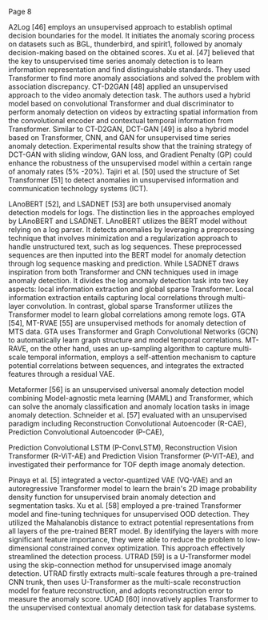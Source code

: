 Page 8

A2Log [46] employs an unsupervised approach to establish optimal decision boundaries for the model. It initiates the anomaly scoring process on datasets such as BGL, thunderbird, and spirit1, followed by anomaly decision-making based on the obtained scores. Xu et al. [47] believed that the key to unsupervised time series anomaly detection is to learn information representation and find distinguishable standards. They used Transformer to find more anomaly associations and solved the problem with association discrepancy. CT-D2GAN [48] applied an unsupervised approach to the video anomaly detection task. The authors used a hybrid model based on convolutional Transformer and dual discriminator to perform anomaly detection on videos by extracting spatial information from the convolutional encoder and contextual temporal information from Transformer. Similar to CT-D2GAN, DCT-GAN [49] is also a hybrid model based on Transformer, CNN, and GAN for unsupervised time series anomaly detection. Experimental results show that the training strategy of DCT-GAN with sliding window, GAN loss, and Gradient Penalty (GP) could enhance the robustness of the unsupervised model within a certain range of anomaly rates (5% -20%). Tajiri et al. [50] used the structure of Set Transformer [51] to detect anomalies in unsupervised information and communication technology systems (ICT).

LAnoBERT [52], and LSADNET [53] are both unsupervised anomaly detection models for logs. The distinction lies in the approaches employed by LAnoBERT and LSADNET. LAnoBERT utilizes the BERT model without relying on a log parser. It detects anomalies by leveraging a preprocessing technique that involves minimization and a regularization approach to handle unstructured text, such as log sequences. These preprocessed sequences are then inputted into the BERT model for anomaly detection through log sequence masking and prediction. While LSADNET draws inspiration from both Transformer and CNN techniques used in image anomaly detection. It divides the log anomaly detection task into two key aspects: local information extraction and global sparse Transformer. Local information extraction entails capturing local correlations through multi-layer convolution. In contrast, global sparse Transformer utilizes the Transformer model to learn global correlations among remote logs. GTA [54], MT-RVAE [55] are unsupervised methods for anomaly detection of MTS data. GTA uses Transformer and Graph Convolutional Networks (GCN) to automatically learn graph structure and model temporal correlations. MT-RAVE, on the other hand, uses an up-sampling algorithm to capture multi-scale temporal information, employs a self-attention mechanism to capture potential correlations between sequences, and integrates the extracted features through a residual VAE.

Metaformer [56] is an unsupervised universal anomaly detection model combining Model-agnostic meta learning (MAML) and Transformer, which can solve the anomaly classification and anomaly location tasks in image anomaly detection. Schneider et al. [57] evaluated with an unsupervised paradigm including Reconstruction Convolutional Autoencoder (R-CAE), Prediction Convolutional Autoencoder (P-CAE),

Prediction Convolutional LSTM (P-ConvLSTM), Reconstruction Vision Transformer (R-ViT-AE) and Prediction Vision Transformer (P-VIT-AE), and investigated their performance for TOF depth image anomaly detection.

Pinaya et al. [5] integrated a vector-quantized VAE (VQ-VAE) and an autoregressive Transformer model to learn the brain's 2D image probability density function for unsupervised brain anomaly detection and segmentation tasks. Xu et al. [58] employed a pre-trained Transformer model and fine-tuning techniques for unsupervised OOD detection. They utilized the Mahalanobis distance to extract potential representations from all layers of the pre-trained BERT model. By identifying the layers with more significant feature importance, they were able to reduce the problem to low-dimensional constrained convex optimization. This approach effectively streamlined the detection process. UTRAD [59] is a U-Transformer model using the skip-connection method for unsupervised image anomaly detection. UTRAD firstly extracts multi-scale features through a pre-trained CNN trunk, then uses U-Transformer as the multi-scale reconstruction model for feature reconstruction, and adopts reconstruction error to measure the anomaly score. UCAD [60] innovatively applies Transformer to the unsupervised contextual anomaly detection task for database systems.